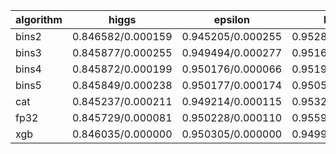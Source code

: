 | algorithm | higgs | epsilon | kitsune | criteo | bosch | year | yahoo | msltr |
|-------|-------|-------|-------|-------|-------|-------|-------|-------|
| bins2 | 0.846582/0.000159 | 0.945205/0.000255 | 0.952898/0.001554 | 0.803594/0.000077 | 0.700896/0.001099 | 9.107948/0.007273 | 0.769811/0.000495 | 0.492340/0.001090 |
| bins3 | 0.845877/0.000255 | 0.949494/0.000277 | 0.951672/0.002186 | 0.803847/0.000059 | 0.702262/0.000903 | 8.980230/0.006827 | 0.784282/0.000535 | 0.511955/0.001200 |
| bins4 | 0.845872/0.000199 | 0.950176/0.000066 | 0.951918/0.001138 | 0.803799/0.000089 | 0.703318/0.001258 | 8.962148/0.016629 | 0.790682/0.000536 | 0.519747/0.000716 |
| bins5 | 0.845849/0.000238 | 0.950177/0.000174 | 0.950538/0.000354 | 0.803827/0.000095 | 0.703152/0.000360 | 8.953900/0.004574 | 0.793978/0.000490 | 0.523701/0.000390 |
| cat | 0.845237/0.000211 | 0.949214/0.000115 | 0.953293/0.001535 | 0.803766/0.000083 | 0.713931/0.000685 | 8.968944/0.004703 | 0.794176/0.000175 | 0.000000/0.000000 |
| fp32 | 0.845729/0.000081 | 0.950228/0.000110 | 0.955914/0.000962 | 0.803805/0.000122 | 0.703479/0.001100 | 8.956194/0.004720 | 0.794892/0.000688 | 0.526611/0.000614 |
| xgb | 0.846035/0.000000 | 0.950305/0.000000 | 0.949952/0.000000 | 0.802159/0.000000 | 0.705095/0.000000 | 8.949647/0.000000 | 0.794026/0.000000 | 0.506957/0.000000 |
